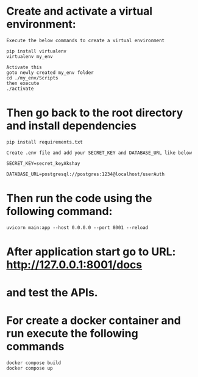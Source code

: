 # Create and activate a virtual environment:
    Execute the below commands to create a virtual environment
    
    pip install virtualenv   
    virtualenv my_env
    
    Activate this 
    goto newly created my_env folder
    cd ./my_env/Scripts
    then execute 
    ./activate

# Then go back to the root directory and install dependencies
 
    pip install requirements.txt
    
    Create .env file and add your SECRET_KEY and DATABASE_URL like below 

    SECRET_KEY=secret_keyAkshay

    DATABASE_URL=postgresql://postgres:1234@localhost/userAuth

# Then run the code using the following command:

    uvicorn main:app --host 0.0.0.0 --port 8001 --reload

# After application start go to URL: http://127.0.0.1:8001/docs

# and test the APIs.

# For create a docker container and run execute the following commands

    docker compose build
    docker compose up



